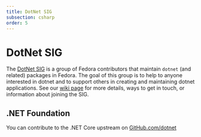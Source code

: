 ```yaml
---
title: DotNet SIG
subsection: csharp
order: 5
---
```


# DotNet SIG

The [DotNet SIG](https://fedoraproject.org/wiki/SIGs/DotNet) is a group of Fedora contributors that maintain `dotnet` (and related) packages in Fedora. The goal of this group is to help to anyone interested in dotnet and to support others in creating and maintaining dotnet applications. See our [wiki page](https://fedoraproject.org/wiki/SIGs/DotNet) for more details, ways to get in touch, or information about joining the SIG.

## .NET Foundation

You can contribute to the .NET Core upstream on [GitHub.com/dotnet](https://github.com/dotnet)

